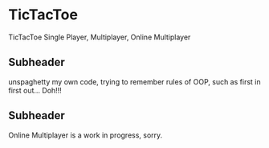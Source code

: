 # TicTacToe
TicTacToe Single Player, Multiplayer, Online Multiplayer

## Subheader

unspaghetty my own code, trying to remember rules of OOP, such as first in first out...  Doh!!!

## Subheader

Online Multiplayer is a work in progress, sorry.